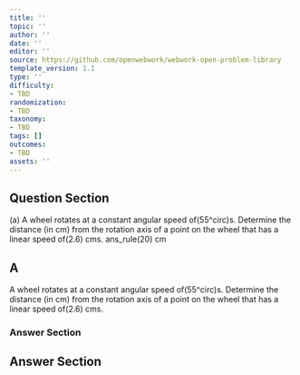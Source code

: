 ```yaml
---
title: ''
topic: ''
author: ''
date: ''
editor: ''
source: https://github.com/openwebwork/webwork-open-problem-library
template_version: 1.1
type: ''
difficulty:
- TBD
randomization:
- TBD
taxonomy:
- TBD
tags: []
outcomes:
- TBD
assets: ''
---
```


## Question Section 

  
  
(a) A wheel rotates at a constant angular speed of(55^circ)s. Determine the distance (in cm) from the rotation axis of a point on the wheel that has a linear speed of(2.6) cms. 
 ans_rule(20) cm

## A
A wheel rotates at a constant angular speed of(55^circ)s. Determine the distance (in cm) from the rotation axis of a point on the wheel that has a linear speed of(2.6) cms. 
### Answer Section


## Answer Section

